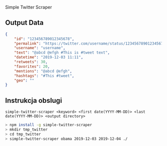 Simple Twitter Scraper


Output Data
------------
```json
{
	"id": "123456789012345678",
	"permalink": "https://twitter.com/username/status/123456789012345678",
	"username": "username",
	"text": "@abcd @efgh #This is #tweet text",
	"datetime": "2019-12-03 11:11",
	"retweets": 30,
	"favorites": 20,
	"mentions": "@abcd @efgh",
	"hashtags": "#This #tweet",
	"geo": ""
}
```

Instrukcja obslugi
----------
`simple-twitter-scraper <keyword> <first date(YYYY-MM-DD)> <last date(YYYY-MM-DD)> <output directory>`
```sh
> npm install -g simple-twitter-scraper
> mkdir tmp_twitter
> cd tmp_twitter
> simple-twitter-scraper obama 2019-12-03 2019-12-04 ./
```
